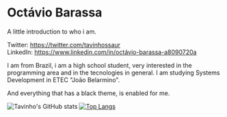 # Octávio Barassa
A little introduction to who i am.

Twitter: https://twitter.com/tavinhossaur  
LinkedIn: https://www.linkedin.com/in/octávio-barassa-a8090720a

I am from Brazil, i am a high school student, very interested in the programming area and in the tecnologies in general.
I am studying Systems Development in ETEC "João Belarmino".

And everything that has a black theme, is enabled for me.

![Tavinho's GitHub stats](https://github-readme-stats.vercel.app/api?username=tavinhossaur&show_icons=true&theme=tokyonight)
[![Top Langs](https://github-readme-stats.vercel.app/api/top-langs/?username=tavinhossaur&layout=compact)](https://github.com/anuraghazra/github-readme-stats)
